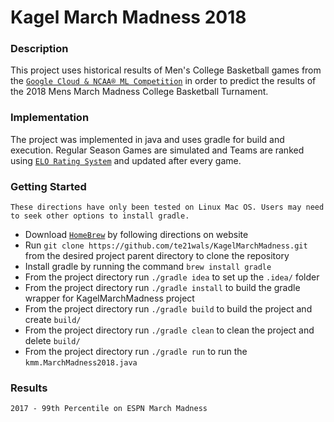 # Kagel March Madness 2018  

### Description 

This project uses historical results of Men's College Basketball games from the [`Google Cloud & NCAA® ML Competition`](https://www.kaggle.com/c/mens-machine-learning-competition-2018) in order to predict the results of the 2018 Mens March Madness College Basketball Turnament.

### Implementation

The project was implemented in java and uses gradle for build and execution. Regular Season Games are simulated and Teams are ranked using [`ELO Rating System`](https://en.wikipedia.org/wiki/Elo_rating_system) and updated after every game.  

### Getting Started 
`These directions have only been tested on Linux Mac OS. Users may need to seek other options to install gradle. `
* Download [`HomeBrew`](https://brew.sh/) by following directions on website
* Run `git clone https://github.com/te21wals/KagelMarchMadness.git` from the desired project parent directory to clone the repository
* Install gradle by running the command `brew install gradle`
* From the project directory run `./gradle idea` to set up the `.idea/` folder
* From the project directory run `./gradle install` to build the gradle wrapper for KagelMarchMadness project
* From the project directory run `./gradle build` to build the project and create `build/`
* From the project directory run `./gradle clean` to clean the project and delete `build/`
* From the project directory run `./gradle run` to run the `kmm.MarchMadness2018.java`


### Results 
`2017 - 99th Percentile on ESPN March Madness`
